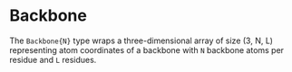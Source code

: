 # Backbone

The `Backbone{N}` type wraps a three-dimensional array of size (3, N, L) representing atom coordinates of a backbone with `N` backbone atoms per residue and `L` residues.

